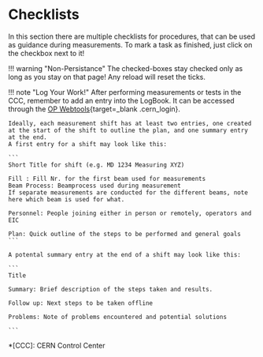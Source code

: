 
# Checklists

In this section there are multiple checklists for procedures, that can be used as guidance during measurements.
To mark a task as finished, just click on the checkbox next to it!

!!! warning "Non-Persistance"
    The checked-boxes stay checked only as long as you stay on that page!
    Any reload will reset the ticks.

!!! note "Log Your Work!"
    After performing measurements or tests in the CCC, remember to add an entry into the LogBook.
    It can be accessed through the [OP Webtools][op_webtools]{target=_blank .cern_login}.

    Ideally, each measurement shift has at least two entries, one created at the start of the shift to outline the plan, and one summary entry at the end.
    A first entry for a shift may look like this:

    ```
    Short Title for shift (e.g. MD 1234 Measuring XYZ)

    Fill : Fill Nr. for the first beam used for measurements
    Beam Process: Beamprocess used during measurement
    If separate measurements are conducted for the different beams, note here which beam is used for what.

    Personnel: People joining either in person or remotely, operators and EIC

    Plan: Quick outline of the steps to be performed and general goals
    ```
    
    A potental summary entry at the end of a shift may look like this:

    ```
    Title

    Summary: Brief description of the steps taken and results.

    Follow up: Next steps to be taken offline

    Problems: Note of problems encountered and potential solutions
    
    ```

*[CCC]: CERN Control Center

[op_webtools]: https://op-webtools.web.cern.ch/index.html